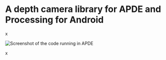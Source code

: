 # A depth camera library for APDE and Processing for Android

x

![Screenshot of the code running in APDE](./androiddepthcamera.jpg)

x
